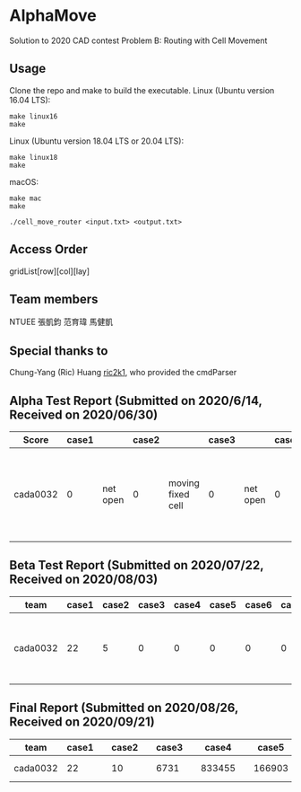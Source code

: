 # AlphaMove
Solution to 2020 CAD contest Problem B: Routing with Cell Movement

## Usage
Clone the repo and make to build the executable.
Linux (Ubuntu version 16.04 LTS):
```
make linux16
make
```
Linux (Ubuntu version 18.04 LTS or 20.04 LTS):
```
make linux18
make
```
macOS:
```
make mac
make
```
```
./cell_move_router <input.txt> <output.txt>
```

## Access Order
gridList[row][col][lay]

## Team members
NTUEE 張凱鈞 范育瑋 馬健凱

## Special thanks to
Chung-Yang (Ric) Huang [ric2k1](https://github.com/ric2k1), who provided the cmdParser

## Alpha Test Report (Submitted on 2020/6/14, Received on 2020/06/30)
| Score    | case1 |          | case2 |                   | case3 |          | case4 |          | case5 |          | case3B |          | case4B |          | case5B |          | Sum | Comments                                                                 |
| -------- | ----- | -------- | ----- | ----------------- | ----- | -------- | ----- | -------- | ----- | -------- | ------ | -------- | ------ | -------- | ------ | -------- | --- | ------------------------------------------------------------------------ |
| cada0032 | 0     | net open | 0     | moving fixed cell | 0     | net open | 0     | net open | 0     | net open | 0      | net open | 0      | net open | 0      | net open | 0   | Output file format is incorrect in all cases, please check your program. |

## Beta Test Report (Submitted on 2020/07/22, Received on 2020/08/03)
| team     | case1 | case2 | case3 | case4 | case5 | case6 | case3B | case4B | case5B | case6B | Sum | Comments                                             |
| -------- | ----- | ----- | ----- | ----- | ----- | ----- | ------ | ------ | ------ | ------ | --- | ---------------------------------------------------- |
| cada0032 | 22    | 5     | 0     | 0     | 0     | 0     | 0      | 0      | 0      | 0      | 27  | Please try simple algorithms to improve net lengths. | 

## Final Report (Submitted on 2020/08/26, Received on 2020/09/21)
| team | case1 |     | case2 |     | case3 |     | case4 |     | case5 |     | case6 |     | case3B |     | case4B | | case5B |     | case6B |     | Sum   |
| -------- | ----- | --- | ----- | --- | ----- | --- | ------ | --- | ------ | --- | ------ | --- | ------ | --- | ------ | -------------- | ------ | --- | ------ | --- | ------- |
| cada0032 | 22    |     | 10    |     | 6731  |     | 833455 |     | 166903 |     | 482826 |     | 7438   |     | 0      | gGrid overFlow | 168236 |     | 421185 |     | 2086806 |
